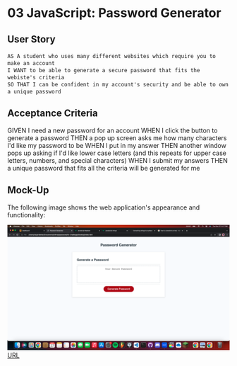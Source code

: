 # 03 JavaScript: Password Generator

## User Story

```
AS A student who uses many different websites which require you to make an account
I WANT to be able to generate a secure password that fits the webiste's criteria
SO THAT I can be confident in my account's security and be able to own a unique password
```

## Acceptance Criteria

GIVEN I need a new password for an account
WHEN I click the button to generate a password
THEN a pop up screen asks me how many characters I'd like my password to be
WHEN I put in my answer
THEN another window pops up asking if I'd like lower case letters (and this repeats for upper case letters, numbers, and special characters)
WHEN I submit my answers
THEN a unique password that fits all the criteria will be generated for me

## Mock-Up

The following image shows the web application's appearance and functionality:

![Screenshot](./Assets/screenshot.png)
[URL](https://clayandemar.github.io/password/)
